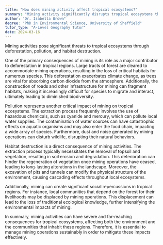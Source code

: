 ```yaml
---
title: "How does mining activity affect tropical ecosystems?"
summary: "Mining activity significantly disrupts tropical ecosystems through deforestation, pollution, and habitat destruction."
author: "Dr. Isabella Brown"
degree: "PhD in Environmental Science, University of Sheffield"
tutor_type: "A-Level Geography Tutor"
date: 2024-03-16
---
```


Mining activities pose significant threats to tropical ecosystems through deforestation, pollution, and habitat destruction.

One of the primary consequences of mining is its role as a major contributor to deforestation in tropical regions. Large tracts of forest are cleared to accommodate mining operations, resulting in the loss of critical habitats for numerous species. This deforestation exacerbates climate change, as trees are vital for absorbing carbon dioxide from the atmosphere. Additionally, the construction of roads and other infrastructure for mining can fragment habitats, making it increasingly difficult for species to migrate and interact, ultimately leading to diminished biodiversity.

Pollution represents another critical impact of mining on tropical ecosystems. The extraction process frequently involves the use of hazardous chemicals, such as cyanide and mercury, which can pollute local water supplies. The contamination of water sources can have catastrophic effects on aquatic organisms and may also enter the food chain, impacting a wide array of species. Furthermore, dust and noise generated by mining operations can disturb wildlife, disrupting their natural behaviors.

Habitat destruction is a direct consequence of mining activities. The extraction process typically necessitates the removal of topsoil and vegetation, resulting in soil erosion and degradation. This deterioration can hinder the regeneration of vegetation once mining operations have ceased, leading to long-lasting alterations in the landscape. Moreover, the excavation of pits and tunnels can modify the physical structure of the environment, causing cascading effects throughout local ecosystems.

Additionally, mining can create significant social repercussions in tropical regions. For instance, local communities that depend on the forest for their livelihoods may be displaced by mining operations. This displacement can lead to the loss of traditional ecological knowledge, further intensifying the environmental impacts of mining.

In summary, mining activities can have severe and far-reaching consequences for tropical ecosystems, affecting both the environment and the communities that inhabit these regions. Therefore, it is essential to manage mining operations sustainably in order to mitigate these impacts effectively.
    
